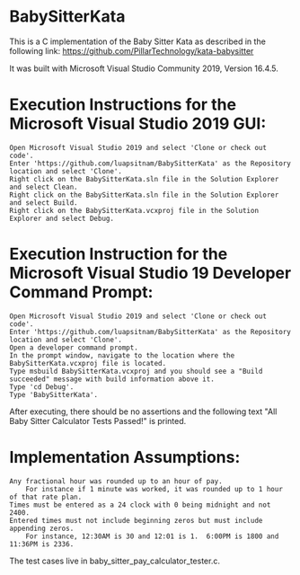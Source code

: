 # BabySitterKata

This is a C implementation of the Baby Sitter Kata as described in the following link:
https://github.com/PillarTechnology/kata-babysitter

It was built with Microsoft Visual Studio Community 2019, Version 16.4.5.

# Execution Instructions for the Microsoft Visual Studio 2019 GUI:
    Open Microsoft Visual Studio 2019 and select 'Clone or check out code'.
    Enter 'https://github.com/luapsitnam/BabySitterKata' as the Repository location and select 'Clone'.
    Right click on the BabySitterKata.sln file in the Solution Explorer and select Clean.
    Right click on the BabySitterKata.sln file in the Solution Explorer and select Build.
    Right click on the BabySitterKata.vcxproj file in the Solution Explorer and select Debug.
    
# Execution Instruction for the Microsoft Visual Studio 19 Developer Command Prompt:
    Open Microsoft Visual Studio 2019 and select 'Clone or check out code'.
    Enter 'https://github.com/luapsitnam/BabySitterKata' as the Repository location and select 'Clone'.
    Open a developer command prompt.
    In the prompt window, navigate to the location where the BabySitterKata.vcxproj file is located.
    Type msbuild BabySitterKata.vcxproj and you should see a "Build succeeded" message with build information above it.
    Type 'cd Debug'.
    Type 'BabySitterKata'.
   
After executing, there should be no assertions and the following text "All Baby Sitter Calculator Tests Passed!" is printed.

# Implementation Assumptions:
    Any fractional hour was rounded up to an hour of pay.
        For instance if 1 minute was worked, it was rounded up to 1 hour of that rate plan.
    Times must be entered as a 24 clock with 0 being midnight and not 2400.
    Entered times must not include beginning zeros but must include appending zeros.
        For instance, 12:30AM is 30 and 12:01 is 1.  6:00PM is 1800 and 11:36PM is 2336.
    
The test cases live in baby_sitter_pay_calculator_tester.c.
